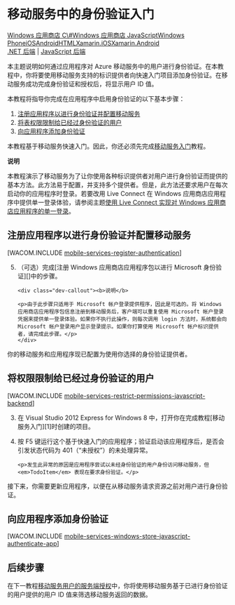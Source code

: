 <properties linkid="develop-mobile-tutorials-get-started-with-users-js" urlDisplayName="Get Started with Authentication" pageTitle="Get started with authentication (JavaScript) | Mobile Dev Center" metaKeywords="" description="Learn how to use Mobile Services to authenticate users of your Windows Store JavaScript app through a variety of identity providers, including Google, Facebook, Twitter, and Microsoft." metaCanonical="http://www.windowsazure.cn/en-us/develop/mobile/tutorials/get-started-with-users-dotnet/" services="" documentationCenter="Mobile" title="Get started with authentication in Mobile Services" authors="" solutions="" manager="" editor="" />

# 移动服务中的身份验证入门

<div class="dev-center-tutorial-selector sublanding"><a href="/zh-cn/documentation/articles/mobile-services-windows-store-dotnet-get-started-users" title="Windows Store C#">Windows 应用商店 C\#</a><a href="/zh-cn/documentation/articles/mobile-services-windows-store-javascript-get-started-users" title="Windows Store JavaScript" class="current">Windows 应用商店 JavaScript</a><a href="/zh-cn/documentation/articles/mobile-services-windows-phone-get-started-users" title="Windows Phone">Windows Phone</a><a href="/zh-cn/documentation/articles/mobile-services-ios-get-started-users" title="iOS">iOS</a><a href="/zh-cn/documentation/articles/mobile-services-android-get-started-users" title="Android">Android</a><a href="/zh-cn/documentation/articles/mobile-services-html-get-started-users" title="HTML">HTML</a><a href="/zh-cn/documentation/articles/partner-xamarin-mobile-services-ios-get-started-users" title="Xamarin.iOS">Xamarin.iOS</a><a href="/zh-cn/documentation/articles/partner-xamarin-mobile-services-android-get-started-users" title="Xamarin.Android">Xamarin.Android</a></div>
<div class="dev-center-tutorial-subselector"><a href="/zh-cn/documentation/articles/mobile-services-dotnet-backend-windows-store-javascript-get-started-users/" title=".NET backend">.NET 后端</a> | <a href="/zh-cn/documentation/articles/mobile-services-windows-store-javascript-get-started-users/"  title="JavaScript backend" class="current">JavaScript 后端</a></div>

本主题说明如何通过应用程序对 Azure 移动服务中的用户进行身份验证。在本教程中，你将要使用移动服务支持的标识提供者向快速入门项目添加身份验证。在移动服务成功完成身份验证和授权后，将显示用户 ID 值。

本教程将指导你完成在应用程序中启用身份验证的以下基本步骤：

1.  [注册应用程序以进行身份验证并配置移动服务][]
2.  [将表权限限制给已经过身份验证的用户][]
3.  [向应用程序添加身份验证][]

本教程基于移动服务快速入门。因此，你还必须先完成[移动服务入门][]教程。

<div class="dev-callout"><b>说明</b>

<p>本教程演示了移动服务为了让你使用各种标识提供者对用户进行身份验证而提供的基本方法。此方法易于配置，并支持多个提供者。但是，此方法还要求用户在每次启动你的应用程序时登录。若要改用 Live Connect 在 Windows 应用商店应用程序中提供单一登录体验，请参阅主题<a href="/en-us/develop/mobile/tutorials/single-sign-on-windows-8-js">使用 Live Connect 实现对 Windows 应用商店应用程序的单一登录</a>。</p>
</div>

<a name="register"></a>
## 注册应用程序以进行身份验证并配置移动服务

[WACOM.INCLUDE [mobile-services-register-authentication][]]

<ol start="5">
<li><p>（可选）完成[注册 Windows 应用商店应用程序包以进行 Microsoft 身份验证][]中的步骤。</p>

    <div class="dev-callout"><b>说明</b>

    <p>由于此步骤只适用于 Microsoft 帐户登录提供程序，因此是可选的。将 Windows 应用商店应用程序包信息注册到移动服务后，客户端可以重复使用 Microsoft 帐户登录凭据来提供单一登录体验。如果你不执行此操作，则每次调用 login 方法时，系统都会向 Microsoft 帐户登录用户显示登录提示。如果你打算使用 Microsoft 帐户标识提供者，请完成此步骤。</p>
	</div>
</li>
</ol>

你的移动服务和应用程序现已配置为使用你选择的身份验证提供者。

<a name="permissions"></a>
## 将权限限制给已经过身份验证的用户

[WACOM.INCLUDE [mobile-services-restrict-permissions-javascript-backend][]]

<ol start="3">
<li><p>在 Visual Studio 2012 Express for Windows 8 中，打开你在完成教程[移动服务入门][1]时创建的项目。</p>

<li><p>按 F5 键运行这个基于快速入门的应用程序；验证启动该应用程序后，是否会引发状态代码为 401（“未授权”）的未处理异常。</p>

    <p>发生此异常的原因是应用程序尝试以未经身份验证的用户身份访问移动服务，但 <em>TodoItem</em> 表现在要求身份验证。</p>
</li>
</ol>

接下来，你需要更新应用程序，以便在从移动服务请求资源之前对用户进行身份验证。

<a name="add-authentication"></a>
## 向应用程序添加身份验证

[WACOM.INCLUDE [mobile-services-windows-store-javascript-authenticate-app][]]

<a name="next-steps"> </a>
## 后续步骤

在下一教程[移动服务用户的服务端授权][]中，你将使用移动服务基于已进行身份验证的用户提供的用户 ID 值来筛选移动服务返回的数据。

  [Windows 应用商店 C\#]: /zh-cn/documentation/articles/mobile-services-windows-store-dotnet-get-started-users "Windows 应用商店 C#"
  [Windows 应用商店 JavaScript]: /zh-cn/documentation/articles/mobile-services-windows-store-javascript-get-started-users "Windows 应用商店 JavaScript"
  [Windows Phone]: /zh-cn/documentation/articles/mobile-services-windows-phone-get-started-users "Windows Phone"
  [iOS]: /zh-cn/documentation/articles/mobile-services-ios-get-started-users "iOS"
  [Android]: /zh-cn/documentation/articles/mobile-services-android-get-started-users "Android"
  [HTML]: /zh-cn/documentation/articles/mobile-services-html-get-started-users "HTML"
  [Xamarin.iOS]: /zh-cn/documentation/articles/partner-xamarin-mobile-services-ios-get-started-users "Xamarin.iOS"
  [Xamarin.Android]: /zh-cn/documentation/articles/partner-xamarin-mobile-services-android-get-started-users "Xamarin.Android"
  [.NET 后端]: /zh-cn/documentation/articles/mobile-services-dotnet-backend-windows-store-javascript-get-started-users/ ".NET 后端"
  [JavaScript 后端]: /zh-cn/documentation/articles/mobile-services-windows-store-javascript-get-started-users/ "JavaScript 后端"
  [注册应用程序以进行身份验证并配置移动服务]: #register
  [将表权限限制给已经过身份验证的用户]: #permissions
  [向应用程序添加身份验证]: #add-authentication
  [移动服务入门]: /zh-cn/documentation/articles/mobile-services-windows-store-get-started/
  [使用 Live Connect 实现对 Windows 应用商店应用程序的单一登录]: /en-us/develop/mobile/tutorials/single-sign-on-windows-8-js
  [mobile-services-register-authentication]: ../includes/mobile-services-register-authentication.md
  [注册 Windows 应用商店应用程序包以进行 Microsoft 身份验证]: /zh-cn/documentation/articles/mobile-services-how-to-register-store-app-package-microsoft-authentication/
  [mobile-services-restrict-permissions-javascript-backend]: ../includes/mobile-services-restrict-permissions-javascript-backend.md
  [1]: /en-us/develop/mobile/tutorials/get-started/
  [mobile-services-windows-store-javascript-authenticate-app]: ../includes/mobile-services-windows-store-javascript-authenticate-app.md
  [移动服务用户的服务端授权]: /zh-cn/documentation/articles/mobile-services-windows-store-javascript-authorize-users-in-scripts
